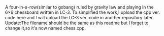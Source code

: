A four-in-a-row(similar to gobang) ruled by gravity law and playing in the 6×6 chessboard written in LC-3.
To simplified the work,I upload the cpp ver. code here and I will upload the LC-3 ver. code in another repository later.
Update:The filename should be the same as this readme but I forget to change it,so it's now named chess.cpp.

